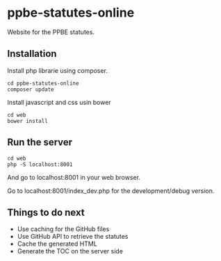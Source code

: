 # ppbe-statutes-online

Website for the PPBE statutes.

## Installation

Install php librarie using composer.

```
cd ppbe-statutes-online
composer update
```

Install javascript and css usin bower

```
cd web
bower install
```

## Run the server

```
cd web
php -S localhost:8001
```

And go to localhost:8001 in your web browser.

Go to localhost:8001/index_dev.php for the development/debug version.

## Things to do next

* Use caching for the GitHub files
* Use GitHub API to retrieve the statutes
* Cache the generated HTML
* Generate the TOC on the server side
